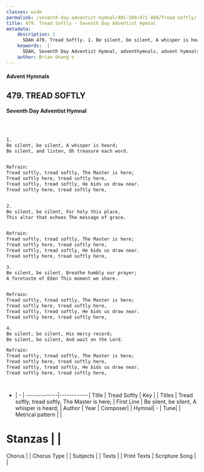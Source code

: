 ```yaml
---
classes: wide
permalink: /seventh-day-adventist-hymnal/401-500/471-480/Tread-Softly/
title: 479. Tread Softly - Seventh Day Adventist Hymnal
metadata:
    description: |
      SDAH 479. Tread Softly. 1. Be silent, be silent, A whisper is heard; Be silent, and listen, Oh treasure each word. 
    keywords:  |
      SDAH, Seventh Day Adventist Hymnal, adventhymnals, advent hymnals, Tread Softly, Be silent, be silent, A whisper is heard; ,Tread softly, tread softly, The Master is here;
    author: Brian Onang'o
---
```


#### Advent Hymnals
## 479. TREAD SOFTLY
#### Seventh Day Adventist Hymnal

```txt



1.
Be silent, be silent, A whisper is heard;
Be silent, and listen, Oh treasure each word.


Refrain:
Tread softly, tread softly, The Master is here;
Tread softly here, tread softly here,
Tread softly, tread softly, He bids us draw near.
Tread softly here, tread softly here,


2.
Be silent, be silent, For holy this place,
This altar that echoes The message of grace.


Refrain:
Tread softly, tread softly, The Master is here;
Tread softly here, tread softly here,
Tread softly, tread softly, He bids us draw near.
Tread softly here, tread softly here,

3.
Be silent, be silent, Breathe humbly our prayer;
A foretaste of Eden This moment we share.


Refrain:
Tread softly, tread softly, The Master is here;
Tread softly here, tread softly here,
Tread softly, tread softly, He bids us draw near.
Tread softly here, tread softly here,

4.
Be silent, be silent, His mercy record;
Be silent, be silent, And wait on the Lord.

Refrain:
Tread softly, tread softly, The Master is here;
Tread softly here, tread softly here,
Tread softly, tread softly, He bids us draw near.
Tread softly here, tread softly here,




```

- |   -  |
-------------|------------|
Title | Tread Softly |
Key |  |
Titles | Tread softly, tread softly, The Master is here; |
First Line | Be silent, be silent, A whisper is heard; |
Author | 
Year | 
Composer|  |
Hymnal|  - |
Tune|  |
Metrical pattern | |
# Stanzas |  |
Chorus |  |
Chorus Type |  |
Subjects |  |
Texts |  |
Print Texts | 
Scripture Song |  |
  
